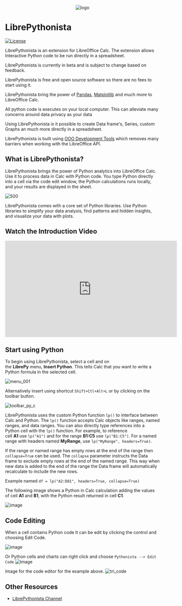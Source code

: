 <p align="center"><img src="https://github.com/user-attachments/assets/4535b1a5-7a18-4a76-b4ba-61f688455bc0" alt="logo"></p>

# LibrePythonista

[![License](https://img.shields.io/badge/License-Apache2-blue.svg)](https://opensource.org/license/apache-2-0)


LibrePythonista is an extension for LibreOffice Calc. The extension allows Interactive Python code to be run directly in a spreadsheet.

LibrePythonista is currently in beta and is subject to change based on feedback. 

LibrePythonista is free and open source software so there are no fees to start using it.

LibrePythonista bring the power of [Pandas](https://pandas.pydata.org/pandas-docs/stable/index.html), [Matplotlib](https://matplotlib.org/stable/) and much more to LibreOffice Calc.

All  python code is executes on your local computer. This can alleviate many concerns around data privacy as your data

Using LibrePythonista is it possible to create Data frame's, Series, custom Graphs an much more directly in a spreadsheet.

LibrePythonista is built using [OOO Development Tools](https://python-ooo-dev-tools.readthedocs.io/en/latest/index.html) which removes many barriers when working with the LibreOffice API.

## What is LibrePythonista?

LibrePythonista brings the power of Python analytics into LibreOffice Calc. Use it to process data in Calc with Python code. You type Python directly into a cell via the code edit window, the Python calculations runs locally, and your results are displayed in the sheet.

![500](https://github.com/user-attachments/assets/0493c94f-4cbf-4262-bc2f-f28ed4082906)

LibrePythonista comes with a core set of Python libraries. Use Python libraries to simplify your data analysis, find patterns and hidden insights, and visualize your data with plots.

## Watch the Introduction Video

<div align="center">
  <iframe width="560" height="315" src="https://www.youtube.com/embed/AQLuSNHhUY4" frameborder="0" allowfullscreen></iframe>
</div>


## Start using Python

To begin using LibrePythonista, select a cell and on the **LibrePy** menu, **Insert Python**. This tells Calc that you want to write a Python formula in the selected cell.

![menu_001](https://github.com/user-attachments/assets/4b55f17d-daf1-4cf0-a9a7-ecae8bcfd0ef)


Alternatively insert using shortcut `Shift+Ctl+Alt+L` or by clicking on the toolbar button.

![toolbar_py_c](https://github.com/user-attachments/assets/7db6b9e1-617a-4ed7-9f42-af32d3c4f115)


LibrePythonista uses the custom Python function `lp()` to interface between Calc and Python. The `lp()` function accepts Calc objects like ranges, named ranges, and data ranges.
You can also directly type references into a Python cell with the `lp()` function. For example, to reference cell **A1** use `lp("A1")` and for the range **B1:C5** use `lp("B1:C5")`. For a named range with headers named **MyRange**, use `lp("MyRange", headers=True)`.

If the range or named range has empty rows at the end of the range then `collapse=True` can be used. The `collapse` parameter instructs the Data frame to exclude empty rows at the end of the named range. This way when new data is added to the end of the range the Data frame will automatically recalculate to include the new rows.

Example named
`df = lp("A2:D81", headers=True, collapse=True)`


The following image shows a Python in Calc calculation adding the values of cell **A1** and **B1**, with the Python result returned in cell **C1**.

![image](https://github.com/user-attachments/assets/2bd490e0-6f4b-4205-a71d-9d644212695b)

## Code Editing

When a cell contains Python code It can be edit by clicking the control and choosing Edit Code.

![image](https://github.com/user-attachments/assets/f9d50085-d496-4f62-852f-cf98d514b5e8)

Or Python cells and charts can right click and choose `Pythonista --> Edit Code`
![image](https://github.com/user-attachments/assets/1b129b80-1558-42fe-b937-e4810f5be513)

Image for the code editor for the example above.
![tri_code](https://github.com/user-attachments/assets/a52c20f9-6536-437a-8ebd-8f997921b83f)


## Other Resources

- [LibrePythonista Channel](https://www.youtube.com/@LibrePythonista)